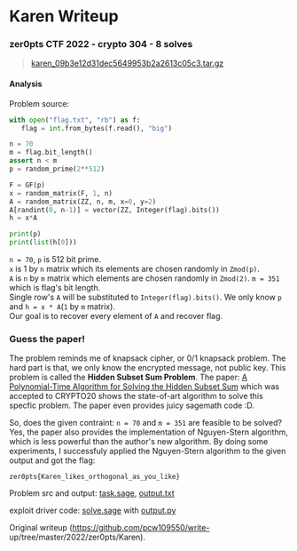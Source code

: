 # Karen Writeup

### zer0pts CTF 2022 - crypto 304 - 8 solves

>
> [karen_09b3e12d31dec5649953b2a2613c05c3.tar.gz](karen_09b3e12d31dec5649953b2a2613c05c3.tar.gz)

#### Analysis

Problem source:

```python  
with open("flag.txt", "rb") as f:  
   flag = int.from_bytes(f.read(), "big")

n = 70  
m = flag.bit_length()  
assert n < m  
p = random_prime(2**512)

F = GF(p)  
x = random_matrix(F, 1, n)  
A = random_matrix(ZZ, n, m, x=0, y=2)  
A[randint(0, n-1)] = vector(ZZ, Integer(flag).bits())  
h = x*A

print(p)  
print(list(h[0]))  
```

`n = 70`, `p` is 512 bit prime.  
`x` is 1 by `n` matrix which its elements are chosen randomly in `Zmod(p)`.  
`A` is `n` by `m` matrix which elements are chosen randomly in `Zmod(2)`. `m =
351` which is flag's bit length.  
Single row's `A` will be substituted to `Integer(flag).bits()`. We only know
`p` and `h = x * A`(`1` by `m` matrix).  
Our goal is to recover every element of `A` and recover flag.

### Guess the paper!

The problem reminds me of knapsack cipher, or 0/1 knapsack problem. The hard
part is that, we only know the encrypted message, not public key. This problem
is called the **Hidden Subset Sum Problem**. The paper: [A Polynomial-Time
Algorithm for Solving the Hidden Subset
Sum](https://eprint.iacr.org/2020/461.pdf) which was accepted to CRYPTO20
shows the state-of-art algorithm to solve this specfic problem. The paper even
provides juicy sagemath code :D.

So, does the given contraint: `n = 70` and `m = 351` are feasible to be
solved? Yes, the paper also provides the implementation of Nguyen-Stern
algorithm, which is less powerful than the author's new algorithm. By doing
some experiments, I successfuly applied the Nguyen-Stern algorithm to the
given output and got the flag:

```  
zer0pts{Karen_likes_orthogonal_as_you_like}  
```

Problem src and output: [task.sage](task.sage), [output.txt](output.txt)

exploit driver code: [solve.sage](solve.sage) with [output.py](output.py)  

Original writeup (https://github.com/pcw109550/write-
up/tree/master/2022/zer0pts/Karen).